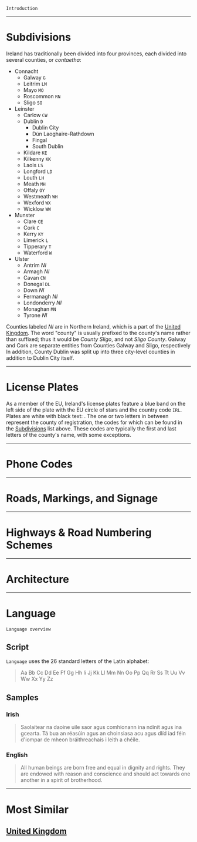 `Introduction`

---

# Subdivisions

Ireland has traditionally been divided into four provinces, each divided into several counties, or _contaetha_:

- Connacht
  - Galway `G`
  - Leitrim `LM`
  - Mayo `MO`
  - Roscommon `RN`
  - Sligo `SO`
- Leinster
  - Carlow `CW`
  - Dublin `D`
    - Dublin City
    - Dún Laoghaire-Rathdown
    - Fingal
    - South Dublin
  - Kildare `KE`
  - Kilkenny `KK`
  - Laois `LS`
  - Longford `LD`
  - Louth `LH`
  - Meath `MH`
  - Offaly `OY`
  - Westmeath `WH`
  - Wexford `WX`
  - Wicklow `WW`
- Munster
  - Clare `CE`
  - Cork `C`
  - Kerry `KY`
  - Limerick `L`
  - Tipperary `T`
  - Waterford `W`
- Ulster
  - Antrim _NI_
  - Armagh _NI_
  - Cavan `CN`
  - Donegal `DL`
  - Down _NI_
  - Fermanagh _NI_
  - Londonderry _NI_
  - Monaghan `MN`
  - Tyrone _NI_

Counties labeled _NI_ are in Northern Ireland, which is a part of the [United Kingdom](/countries/GBR). The word "county" is usually prefixed to the county's name rather than suffixed; thus it would be _County Sligo_, and not _Sligo County_. Galway and Cork are separate entities from Counties Galway and Sligo, respectively In addition, County Dublin was split up into three city-level counties in addition to Dublin City itself.

<CountryMap code="IRL" scale="6500" />

---

# License Plates

As a member of the EU, Ireland's license plates feature a blue band on the left side of the plate with the EU circle of stars and the country code `IRL`. Plates are white with black text: <LicensePlate style="eu" code="IRL" format="123-AB-45678"/>. The one or two letters in between represent the county of registration, the codes for which can be found in the [Subdivisions](#subdivisions) list above. These codes are typically the first and last letters of the county's name, with some exceptions.

---

# Phone Codes

---

# Roads, Markings, and Signage

---

# Highways & Road Numbering Schemes

---

# Architecture

---

# Language

`Language overview`

## Script

`Language` uses the 26 standard letters of the Latin alphabet:

> Aa Bb Cc Dd Ee Ff Gg Hh Ii Jj Kk Ll Mm Nn Oo Pp Qq Rr Ss Tt Uu Vv Ww Xx Yy Zz

## Samples

### Irish

> Saolaítear na daoine uile saor agus comhionann ina ndínit agus ina gcearta. Tá bua an réasúin agus an choinsiasa acu agus dlíd iad féin d'iompar de mheon bráithreachais i leith a chéile.

### English

> All human beings are born free and equal in dignity and rights. They are endowed with reason and conscience and should act towards one another in a spirit of brotherhood.

---

# Most Similar

## [United Kingdom](/countries/GBR)
